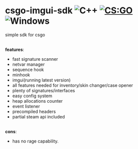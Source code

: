# csgo-imgui-sdk ![C++](https://img.shields.io/badge/language-C%2B%2B-%23f34b7d.svg) [![CS:GO](https://img.shields.io/badge/game-CS%3AGO-yellow.svg)](https://store.steampowered.com/app/730/CounterStrike_Global_Offensive/) ![Windows](https://img.shields.io/badge/platform-Windows-0078d7.svg)

simple sdk for csgo

<br/>**features**:
- fast signature scanner
- netvar manager
- sequence hook
- minhook
- imgui(running latest version)
- all features needed for inventory/skin changer/case opener
- plenty of signatures/interfaces
- easy config system
- heap allocations counter
- event listener
- precompiled headers
- partial steam api included

<br/>**cons**:
- has no rage capability.
